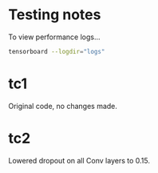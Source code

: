 # Testing notes
To view performance logs...
```sh
tensorboard --logdir="logs"
```

# tc1
Original code, no changes made.

# tc2
Lowered dropout on all Conv layers to 0.15.